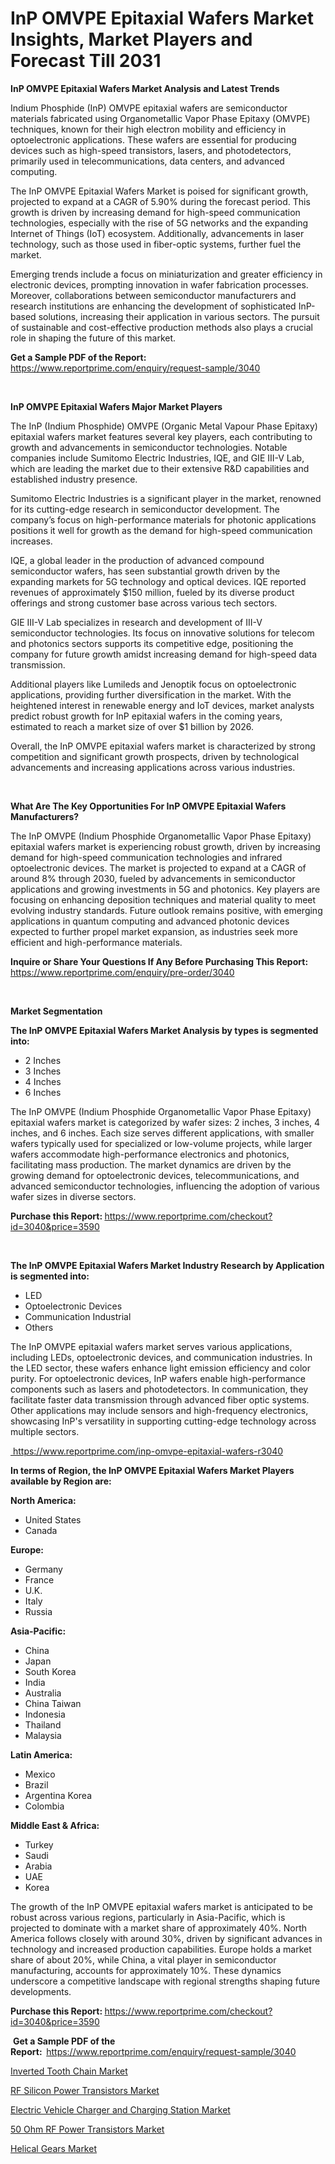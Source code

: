 <p><h1>InP OMVPE Epitaxial Wafers Market Insights, Market Players and Forecast Till 2031</h1></p><p><strong>InP OMVPE Epitaxial Wafers Market Analysis and Latest Trends</strong></p>
<p><p>Indium Phosphide (InP) OMVPE epitaxial wafers are semiconductor materials fabricated using Organometallic Vapor Phase Epitaxy (OMVPE) techniques, known for their high electron mobility and efficiency in optoelectronic applications. These wafers are essential for producing devices such as high-speed transistors, lasers, and photodetectors, primarily used in telecommunications, data centers, and advanced computing.</p><p>The InP OMVPE Epitaxial Wafers Market is poised for significant growth, projected to expand at a CAGR of 5.90% during the forecast period. This growth is driven by increasing demand for high-speed communication technologies, especially with the rise of 5G networks and the expanding Internet of Things (IoT) ecosystem. Additionally, advancements in laser technology, such as those used in fiber-optic systems, further fuel the market.</p><p>Emerging trends include a focus on miniaturization and greater efficiency in electronic devices, prompting innovation in wafer fabrication processes. Moreover, collaborations between semiconductor manufacturers and research institutions are enhancing the development of sophisticated InP-based solutions, increasing their application in various sectors. The pursuit of sustainable and cost-effective production methods also plays a crucial role in shaping the future of this market.</p></p>
<p><strong>Get a Sample PDF of the Report:&nbsp;</strong> <a href="https://www.reportprime.com/enquiry/request-sample/3040">https://www.reportprime.com/enquiry/request-sample/3040</a></p>
<p>&nbsp;</p>
<p><strong>InP OMVPE Epitaxial Wafers Major Market Players</strong></p>
<p><p>The InP (Indium Phosphide) OMVPE (Organic Metal Vapour Phase Epitaxy) epitaxial wafers market features several key players, each contributing to growth and advancements in semiconductor technologies. Notable companies include Sumitomo Electric Industries, IQE, and GIE III-V Lab, which are leading the market due to their extensive R&D capabilities and established industry presence.</p><p>Sumitomo Electric Industries is a significant player in the market, renowned for its cutting-edge research in semiconductor development. The company’s focus on high-performance materials for photonic applications positions it well for growth as the demand for high-speed communication increases.</p><p>IQE, a global leader in the production of advanced compound semiconductor wafers, has seen substantial growth driven by the expanding markets for 5G technology and optical devices. IQE reported revenues of approximately $150 million, fueled by its diverse product offerings and strong customer base across various tech sectors.</p><p>GIE III-V Lab specializes in research and development of III-V semiconductor technologies. Its focus on innovative solutions for telecom and photonics sectors supports its competitive edge, positioning the company for future growth amidst increasing demand for high-speed data transmission.</p><p>Additional players like Lumileds and Jenoptik focus on optoelectronic applications, providing further diversification in the market. With the heightened interest in renewable energy and IoT devices, market analysts predict robust growth for InP epitaxial wafers in the coming years, estimated to reach a market size of over $1 billion by 2026.</p><p>Overall, the InP OMVPE epitaxial wafers market is characterized by strong competition and significant growth prospects, driven by technological advancements and increasing applications across various industries.</p></p>
<p>&nbsp;</p>
<p><strong>What Are The Key Opportunities For InP OMVPE Epitaxial Wafers Manufacturers?</strong></p>
<p><p>The InP OMVPE (Indium Phosphide Organometallic Vapor Phase Epitaxy) epitaxial wafers market is experiencing robust growth, driven by increasing demand for high-speed communication technologies and infrared optoelectronic devices. The market is projected to expand at a CAGR of around 8% through 2030, fueled by advancements in semiconductor applications and growing investments in 5G and photonics. Key players are focusing on enhancing deposition techniques and material quality to meet evolving industry standards. Future outlook remains positive, with emerging applications in quantum computing and advanced photonic devices expected to further propel market expansion, as industries seek more efficient and high-performance materials.</p></p>
<p><strong>Inquire or Share Your Questions If Any Before Purchasing This Report:</strong> <a href="https://www.reportprime.com/enquiry/pre-order/3040">https://www.reportprime.com/enquiry/pre-order/3040</a></p>
<p>&nbsp;</p>
<p><strong>Market Segmentation</strong></p>
<p><strong>The InP OMVPE Epitaxial Wafers Market Analysis by types is segmented into:</strong></p>
<p><ul><li>2 Inches</li><li>3 Inches</li><li>4 Inches</li><li>6 Inches</li></ul></p>
<p><p>The InP OMVPE (Indium Phosphide Organometallic Vapor Phase Epitaxy) epitaxial wafers market is categorized by wafer sizes: 2 inches, 3 inches, 4 inches, and 6 inches. Each size serves different applications, with smaller wafers typically used for specialized or low-volume projects, while larger wafers accommodate high-performance electronics and photonics, facilitating mass production. The market dynamics are driven by the growing demand for optoelectronic devices, telecommunications, and advanced semiconductor technologies, influencing the adoption of various wafer sizes in diverse sectors.</p></p>
<p><strong>Purchase this Report:&nbsp;</strong><a href="https://www.reportprime.com/checkout?id=3040&price=3590">https://www.reportprime.com/checkout?id=3040&price=3590</a></p>
<p>&nbsp;</p>
<p><strong>The InP OMVPE Epitaxial Wafers Market Industry Research by Application is segmented into:</strong></p>
<p><ul><li>LED</li><li>Optoelectronic Devices</li><li>Communication Industrial</li><li>Others</li></ul></p>
<p><p>The InP OMVPE epitaxial wafers market serves various applications, including LEDs, optoelectronic devices, and communication industries. In the LED sector, these wafers enhance light emission efficiency and color purity. For optoelectronic devices, InP wafers enable high-performance components such as lasers and photodetectors. In communication, they facilitate faster data transmission through advanced fiber optic systems. Other applications may include sensors and high-frequency electronics, showcasing InP's versatility in supporting cutting-edge technology across multiple sectors.</p></p>
<p><a href="https://www.reportprime.com/inp-omvpe-epitaxial-wafers-r3040">&nbsp;https://www.reportprime.com/inp-omvpe-epitaxial-wafers-r3040</a></p>
<p><strong>In terms of Region, the InP OMVPE Epitaxial Wafers Market Players available by Region are:</strong></p>
<p>
    <p> <strong> North America: </strong>
        <ul>
            <li>United States</li>
            <li>Canada</li>
        </ul>
        </p> 
    <p> <strong> Europe: </strong>
        <ul>
            <li>Germany</li>
            <li>France</li>
            <li>U.K.</li>
            <li>Italy</li>
            <li>Russia</li>
        </ul>
        </p> 
    <p> <strong> Asia-Pacific: </strong>
        <ul>
            <li>China</li>
            <li>Japan</li>
            <li>South Korea</li>
            <li>India</li>
            <li>Australia</li>
            <li>China Taiwan</li>
            <li>Indonesia</li>
            <li>Thailand</li>
            <li>Malaysia</li>
        </ul>
        </p> 
    <p> <strong> Latin America: </strong>
        <ul>
            <li>Mexico</li>
            <li>Brazil</li>
            <li>Argentina Korea</li>
            <li>Colombia</li>
        </ul>
        </p> 
    <p> <strong> Middle East & Africa: </strong>
        <ul>
            <li>Turkey</li>
            <li>Saudi</li>
            <li>Arabia</li>
            <li>UAE</li>
            <li>Korea</li>
        </ul>
    </p>
    </p>
<p><p>The growth of the InP OMVPE epitaxial wafers market is anticipated to be robust across various regions, particularly in Asia-Pacific, which is projected to dominate with a market share of approximately 40%. North America follows closely with around 30%, driven by significant advances in technology and increased production capabilities. Europe holds a market share of about 20%, while China, a vital player in semiconductor manufacturing, accounts for approximately 10%. These dynamics underscore a competitive landscape with regional strengths shaping future developments.</p></p>
<p><strong>Purchase this Report: </strong><a href="https://www.reportprime.com/checkout?id=3040&price=3590">https://www.reportprime.com/checkout?id=3040&price=3590</a></p>
<p>&nbsp;<strong>Get a Sample PDF of the Report:&nbsp;&nbsp;</strong><a href="https://www.reportprime.com/enquiry/request-sample/3040">https://www.reportprime.com/enquiry/request-sample/3040</a></p>
<p><strong></strong></p>
<p><p><a href="https://www.linkedin.com/pulse/global-inverted-tooth-chain-market-sector2024-2031-metrics-aeyve?trackingId=y7xk75P0TOaaUzZehqHHlQ%3D%3D">Inverted Tooth Chain Market</a></p><p><a href="https://github.com/HeatherFernandez476/Market-Research-Report-List-1/blob/main/rf-silicon-power-transistors-market.md">RF Silicon Power Transistors Market</a></p><p><a href="https://issuu.com/reportprime-2/docs/electric-vehicle-charger-and-chargi_6624f5cd1239f0">Electric Vehicle Charger and Charging Station Market</a></p><p><a href="https://github.com/kathiestrine5ty/Market-Research-Report-List-1/blob/main/50-ohm-rf-power-transistors-market.md">50 Ohm RF Power Transistors Market</a></p><p><a href="https://www.linkedin.com/pulse/what-factors-influence-helical-gears-market-coming-years-sjewe?trackingId=BthS3EyPQ0aKGDOz0rg7aQ%3D%3D">Helical Gears Market</a></p></p>